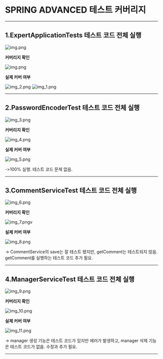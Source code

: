# SPRING ADVANCED 테스트 커버리지

---

## **1.ExpertApplicationTests 테스트 코드 전체 실행**
![img.png](Img/img.png)

**커버리지 확인**

![img.png](Img/img12.png)

**실제 커버 여부**

![img_2.png](Img/img14.png)
![img_1.png](Img/img13.png)

------
## **2.PasswordEncoderTest 테스트 코드 전체 실행**
![img_3.png](Img/img_3.png)

**커버리지 확인**

![img_4.png](Img/img_4.png)

**실제 커버 여부**

![img_5.png](Img/img_5.png)

->100% 실행. 테스트 코드 문제 없음.

-----
## **3.CommentServiceTest 테스트 코드 전체 실행**

![img_6.png](Img/img_6.png)

**커버리지 확인**

![img_7.png](Img/img_7.png)v

**실제 커버 여부**

![img_8.png](Img/img_8.png)

->  CommentService의 save는 잘 테스트 됐지만,
getComment는 테스트되지 않음.
getComment를 실행하는 테스트 코드 추가 필요.


----

## **4.ManagerServiceTest 테스트 코드 전체 실행**

![img_9.png](Img/img_9.png)

**커버리지 확인**

![img_10.png](Img/img_10.png)

**실제 커버 여부**

![img_11.png](Img/img_11.png)

-> manager 생성 기능은 테스트 코드가 있지만 에러가 발생하고,
manager 삭제 기능은 테스트 코드가 없음.
수정과 추가 필요.


-----